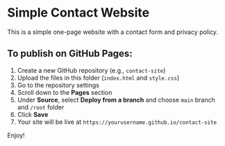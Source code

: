 
# Simple Contact Website

This is a simple one-page website with a contact form and privacy policy.

## To publish on GitHub Pages:

1. Create a new GitHub repository (e.g., `contact-site`)
2. Upload the files in this folder (`index.html` and `style.css`)
3. Go to the repository settings
4. Scroll down to the **Pages** section
5. Under **Source**, select **Deploy from a branch** and choose `main` branch and `/root` folder
6. Click **Save**
7. Your site will be live at `https://yourusername.github.io/contact-site`

Enjoy!
